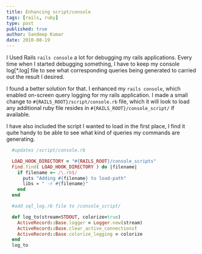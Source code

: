 ```yaml
---
title: Enhancing script/console
tags: [rails, ruby]
type: post
published: true
author: Sandeep Kumar
date: 2010-08-19
---
```


I Used Rails `rails console` a lot for debugging my rails applications. Every time when I started debugging something, I have to keep my console log[*.log] file to see what corresponding queries being generated to carried out the result I desired.

I found a better solution for that. I enhanced my `rails console`, which enabled on-screen query logging for my rails application. I made a small change to `#{RAILS_ROOT}/script/console.rb` file, which it will look to load any additional ruby file resides in `#{RAILS_ROOT}/console_script/` if available.

I have also included the script I wanted to load in the first place, I find it quite handy to be able to see what kind of queries my commands are generating.

```ruby
  #updates /script/console.rb

  LOAD_HOOK_DIRECTORY = "#{RAILS_ROOT}/console_scripts"
  Find.find( LOAD_HOOK_DIRECTORY ) do |filename|
    if filename =~ /\.rb$/
      puts "Adding #{filename} to load-path"
      libs « " -r #{filename}"
    end
  end
```

```ruby
  #add sql_log.rb file to /console_script/

  def log_to(stream=STDOUT, colorize=true)
    ActiveRecord::Base.logger = Logger.new(stream)
    ActiveRecord::Base.clear_active_connections!
    ActiveRecord::Base.colorize_logging = colorize
  end
  log_to
```
